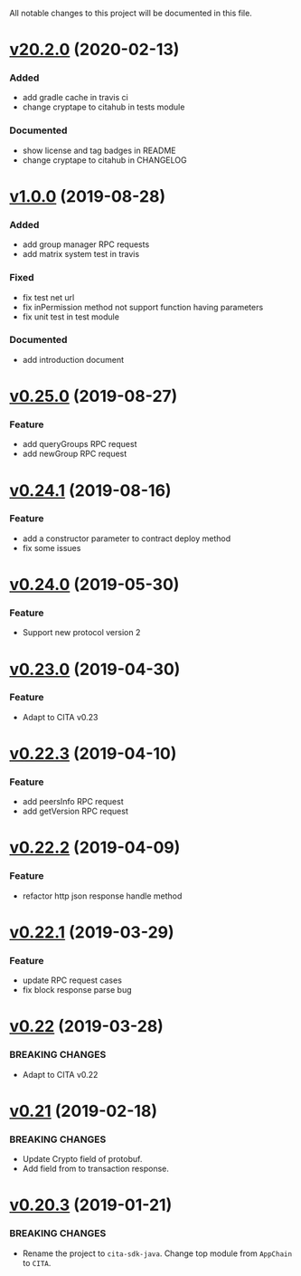 All notable changes to this project will be documented in this file.

# [v20.2.0](https://github.com/citahub/cita-sdk-java/compare/v1.0.0...v20.2.0) (2020-02-13)

### Added

* add gradle cache in travis ci
* change cryptape to citahub in tests module

### Documented

* show license and tag badges in README
* change cryptape to citahub in CHANGELOG

# [v1.0.0](https://github.com/citahub/cita-sdk-java/compare/v0.25.0...v1.0.0) (2019-08-28)

### Added

* add group manager RPC requests
* add matrix system test in travis

### Fixed
* fix test net url
* fix inPermission method not support function having parameters
* fix unit test in test module

### Documented
* add introduction document


# [v0.25.0](https://github.com/citahub/cita-sdk-java/compare/v0.24.1...v0.25.0) (2019-08-27)

### Feature

* add queryGroups RPC request
* add newGroup RPC request

# [v0.24.1](https://github.com/citahub/cita-sdk-java/compare/v0.24.0...v0.24.1) (2019-08-16)

### Feature

* add a constructor parameter to contract deploy method 
* fix some issues

# [v0.24.0](https://github.com/citahub/cita-sdk-java/compare/v0.23.0...v0.24.0) (2019-05-30)

### Feature

* Support new protocol version 2


# [v0.23.0](https://github.com/citahub/cita-sdk-java/compare/v0.22.3...v0.23.0) (2019-04-30)

### Feature

* Adapt to CITA v0.23

# [v0.22.3](https://github.com/citahub/cita-sdk-java/compare/v0.22.2...v0.22.3) (2019-04-10)

### Feature

* add peersInfo RPC request
* add getVersion RPC request

# [v0.22.2](https://github.com/citahub/cita-sdk-java/compare/v0.22.1...v0.22.2) (2019-04-09)

### Feature

* refactor http json response handle method

# [v0.22.1](https://github.com/citahub/cita-sdk-java/compare/v0.22...v0.22.1) (2019-03-29)

### Feature

* update RPC request cases
* fix block response parse bug

# [v0.22](https://github.com/citahub/cita-sdk-java/compare/v0.21...v0.22) (2019-03-28)

### BREAKING CHANGES

* Adapt to CITA v0.22

# [v0.21](https://github.com/citahub/cita-sdk-java/compare/v0.20.3...v0.21) (2019-02-18)

### BREAKING CHANGES

* Update Crypto field of protobuf. 
* Add field from to transaction response.

# [v0.20.3](https://github.com/citahub/cita-sdk-java/compare/v0.20...v0.20.3) (2019-01-21)

### BREAKING CHANGES

* Rename the project to `cita-sdk-java`. Change top module from `AppChain` to `CITA`.
